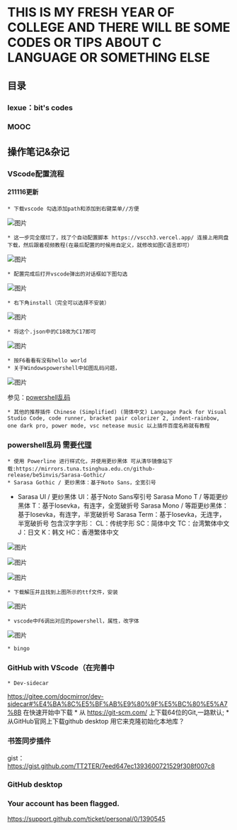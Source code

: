 # THIS IS MY FRESH YEAR OF COLLEGE AND THERE WILL BE SOME CODES OR TIPS ABOUT C LANGUAGE OR SOMETHING ELSE

## 目录

### lexue：bit's codes
### MOOC
### 

## 操作笔记&杂记
### VScode配置流程
#### 211116更新
    * 下载vscode 勾选添加path和添加到右键菜单//方便
   ![图片](https://user-images.githubusercontent.com/93923763/141787540-641b1d28-5b4f-4a6a-9a37-f673fa068748.png)

    * 这一步完全摆烂了，找了个自动配置脚本 https://vscch3.vercel.app/ 连接上用网盘下载，然后跟着视频教程(在最后配置的时候用自定义，就修改如图C语言即可）
   ![图片](https://user-images.githubusercontent.com/93923763/141789579-3ef85007-1555-4b86-8aa7-618ad24e50b9.png)
   
    * 配置完成后打开vscode弹出的对话框如下图勾选
   ![图片](https://user-images.githubusercontent.com/93923763/141789913-b4cf19f2-8ad6-46d1-955a-f028d19bc163.png)
   
    * 右下角install（完全可以选择不安装） 
   ![图片](https://user-images.githubusercontent.com/93923763/141790092-a12c57ae-044a-42c5-8fe4-50f6a650e5d0.png)
    
    * 将这个.json中的C18改为C17即可
   ![图片](https://user-images.githubusercontent.com/93923763/141791134-a1db92c6-aa57-41c3-8e40-8779b7349de7.png)

    * 按F6看看有没有hello world
    * 关于Windowspowershell中如图乱码问题，
   ![图片](https://user-images.githubusercontent.com/93923763/141790471-54f55db8-05b0-4175-8891-5c3635ad9a2f.png)
   
   参见：[powershell乱码](#jump)

    * 其他的推荐插件 Chinese (Simplified) (简体中文) Language Pack for Visual Studio Code, code runner, bracket pair colorizer 2, indent-rainbow, one dark pro, power mode, vsc netease music 以上插件百度名称就有教程

### powershell乱码 <span id="jump"></span> 需要[代理](#jump1)
    * 使用 Powerline 进行样式化，并使用更纱黑体 可从清华镜像站下载:https://mirrors.tuna.tsinghua.edu.cn/github-release/be5invis/Sarasa-Gothic/
    * Sarasa Gothic / 更纱黑体：基于Noto Sans，全宽引号
  *   Sarasa UI / 更纱黑体 UI：基于Noto Sans窄引号
      Sarasa Mono T / 等距更纱黑体 T：基于Iosevka，有连字，全宽破折号
      Sarasa Mono / 等距更纱黑体：基于Iosevka，有连字，半宽破折号
      Sarasa Term：基于Iosevka，无连字，半宽破折号
      包含汉字字形：
      CL：传统字形
      SC：简体中文
      TC：台湾繁体中文
      J：日文
      K：韩文
      HC：香港繁体中文
   
   ![图片](https://user-images.githubusercontent.com/93923763/141820127-c5aa720f-e939-4279-81a8-d6555d270e8d.png)
  
   ![图片](https://user-images.githubusercontent.com/93923763/141820406-d253e9ed-262c-46db-bf4a-670e2bd062a6.png)
   
  
   ![图片](https://user-images.githubusercontent.com/93923763/141821501-be938d5a-b49a-40b5-a7b8-4c3efc7ca518.png)

    * 下载解压并且找到上图所示的ttf文件，安装
  
   ![图片](https://user-images.githubusercontent.com/93923763/141824661-c996e090-1e02-4b3a-9379-f76c8706ff98.png)

    * vscode中F6调出对应的powershell，属性，改字体

   ![图片](https://user-images.githubusercontent.com/93923763/141822039-3f0575e0-4df3-4994-ac4d-68e65a8cd2d0.png)
   
    * bingo
   
### GitHub with VScode（在完善中
    * Dev-sidecar 
   <span id="jump1"></span>https://gitee.com/docmirror/dev-sidecar#%E4%BA%8C%E5%BF%AB%E9%80%9F%E5%BC%80%E5%A7%8B 在快速开始中下载
    * 从 https://git-scm.com/ 上下载64位的Git,一路默认;
    * 从GitHub官网上下载github desktop 用它来克隆初始化本地库？

### 书签同步插件
gist：https://gist.github.com/TT2TER/7eed647ec1393600721529f308f007c8

### GitHub desktop

### Your account has been flagged.
https://support.github.com/ticket/personal/0/1390545
